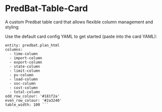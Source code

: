 # PredBat-Table-Card
A custom Predbat table card that allows flexible column management and styling

Use the default card config YAML to get started (paste into the card YAML):

``` type: custom:predbat-table-card-new
entity: predbat.plan_html
columns:
  - time-column
  - import-column
  - export-column
  - state-column
  - limit-column
  - pv-column
  - load-column
  - soc-column
  - cost-column
  - total-column
odd_row_colour: '#181f2a'
even_row_colour: '#2a3240'
table_width: 100 ```
